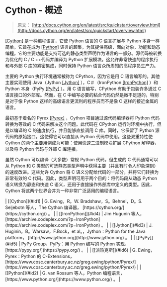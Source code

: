 # Cython - 概述

> 原文： [http://docs.cython.org/en/latest/src/quickstart/overview.html](http://docs.cython.org/en/latest/src/quickstart/overview.html)

[[Cython]](#cython) 是一种编程语言，它使 Python 语言的 C 语言扩展与 Python 本身一样简单。它旨在成为 [[Python]](#python) 语言的超集，为其提供高级，面向对象，功能和动态编程。它的主要功能是支持可选的静态类型声明作为语言的一部分。源代码被转换为优化的 C / C ++代码并编译为 Python 扩展模块。这允许非常快速的程序执行和与外部 C 库的紧密集成，同时保持 Python 语言众所周知的高程序员生产力。

主要的 Python 执行环境通常被称为 CPython，因为它是用 C 语言编写的。其他主要实现使用 Java（Jython [[Jython]](#jython) ），C＃（IronPython [[IronPython]](#ironpython) ）和 Python 本身（PyPy [[PyPy]](#pypy) ）。用 C 语言编写，CPython 有助于包装许多通过 C 语言接口的外部库。然而，在 C 中编写必要的粘合代码仍然是微不足道的，特别是对于像 Python 这样的高级语言更流利的程序员而不是像 C 这样的接近金属的语言。

最初基于着名的 Pyrex [[Pyrex]](#pyrex) ，Cython 项目通过源代码编译器将 Python 代码转换为等效的 C 代码来解决这个问题。此代码在 CPython 运行时环境中执行，但是以编译的 C 的速度执行，并且能够直接调用 C 库。同时，它保留了 Python 源代码的原始接口，这使得它可以直接从 Python 代码中使用。这些双重特性使 Cython 的两个主要用例成为可能：使用快速二进制模块扩展 CPython 解释器，以及将 Python 代码与外部 C 库连接。

虽然 Cython 可以编译（大多数）常规 Python 代码，但生成的 C 代码通常可以从 Python 和 C 类型的可选静态类型声明中获得主要（并且有时令人印象深刻）的速度改进。这些允许 Cython 将 C 语义分配给代码的一部分，并将它们转换为非常有效的 C 代码。因此，类型声明可用于两个目的：将代码段从动态 Python 语义转换为静态和快速 C 语义，还用于直接操作外部库中定义的类型。因此，Cython 将这两个世界合并为一种非常广泛适用的编程语言。

<colgroup><col class="label"><col></colgroup>
| [[Cython]](#id1) | G. Ewing，R。W. Bradshaw，S。Behnel，D。S. Seljebotn 等人，The Cython 编译器， [https://cython.org/](https://cython.org/) 。 |

<colgroup><col class="label"><col></colgroup>
| [[IronPython]](#id4) | Jim Hugunin 等人， [https://archive.codeplex.com/?p=IronPython](https://archive.codeplex.com/?p=IronPython) 。 |

<colgroup><col class="label"><col></colgroup>
| [[Jython]](#id3) | J. Huginin，B。Warsaw，F.Bock，et al。，Jython：Python for the Java platform， [http://www.jython.org](http://www.jython.org) 。 |

<colgroup><col class="label"><col></colgroup>
| [[PyPy]](#id5) | PyPy Group，PyPy：用 Python 编写的 Python 实现， [https://pypy.org/](https://pypy.org/) 。 |

<colgroup><col class="label"><col></colgroup>
| [[派热克斯]](#id6) | G. Ewing，Pyrex：Python 的 C-Extensions， [https://www.cosc.canterbury.ac.nz/greg.ewing/python/Pyrex/](https://www.cosc.canterbury.ac.nz/greg.ewing/python/Pyrex/) |

<colgroup><col class="label"><col></colgroup>
| [[Python]](#id2) | G. van Rossum 等人，Python 编程语言， [https://www.python.org/](https://www.python.org/) 。 |